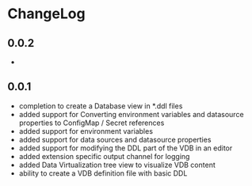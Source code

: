 # ChangeLog

## 0.0.2
- 

## 0.0.1

- completion to create a Database view in *.ddl files
- added support for Converting environment variables and datasource properties to ConfigMap / Secret references
- added support for environment variables
- added support for data sources and datasource properties
- added support for modifying the DDL part of the VDB in an editor
- added extension specific output channel for logging
- added Data Virtualization tree view to visualize VDB content
- ability to create a VDB definition file with basic DDL
